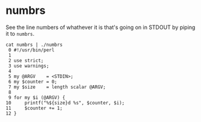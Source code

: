 numbrs
======

See the line numbers of whathever it is that's going on in STDOUT by piping it to `numbrs`.

    cat numbrs | ./numbrs
     0 #!/usr/bin/perl
     1
     2 use strict;
     3 use warnings;
     4
     5 my @ARGV    = <STDIN>;
     6 my $counter = 0;
     7 my $size    = length scalar @ARGV;
     8
     9 for my $i (@ARGV) {
    10     printf("%${size}d %s", $counter, $i);
    11     $counter += 1;
    12 }


